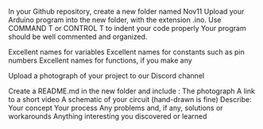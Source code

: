 In your Github repository, create a new folder named Nov11
Upload your Arduino program into the new folder, with the extension .ino.
Use COMMAND T or CONTROL T to indent your code properly
Your program should be well commented and organized.

Excellent names for variables
Excellent names for constants such as pin numbers
Excellent names for functions, if you make any

Upload a photograph of your project to our Discord channel

Create a README.md in the new folder and include :
The photograph
A link to a short video
A schematic of your circuit (hand-drawn is fine)
Describe:
Your concept
Your process
Any problems and, if any, solutions or workarounds
Anything interesting you discovered or learned
